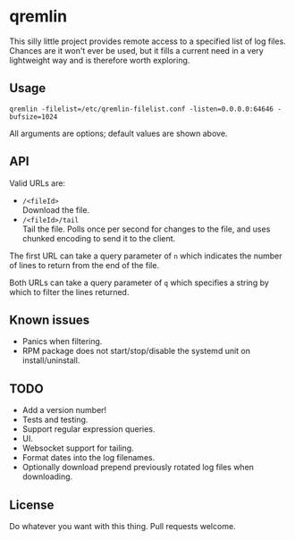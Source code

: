 # qremlin

This silly little project provides remote access to a specified list of log
files. Chances are it won't ever be used, but it fills a current need in a
very lightweight way and is therefore worth exploring.

## Usage

`qremlin -filelist=/etc/qremlin-filelist.conf -listen=0.0.0.0:64646 -bufsize=1024`

All arguments are options; default values are shown above.

## API

Valid URLs are:

* `/<fileId>`<br />
  Download the file.
* `/<fileId>/tail`<br />
  Tail the file. Polls once per second for changes to the file, and uses
  chunked encoding to send it to the client.

The first URL can take a query parameter of `n` which indicates the number
of lines to return from the end of the file.

Both URLs can take a query parameter of `q` which specifies a string by
which to filter the lines returned.

## Known issues

* Panics when filtering.
* RPM package does not start/stop/disable the systemd unit on install/uninstall.

## TODO

* Add a version number!
* Tests and testing.
* Support regular expression queries.
* UI.
* Websocket support for tailing.
* Format dates into the log filenames.
* Optionally download prepend previously rotated log files when downloading.

## License

Do whatever you want with this thing. Pull requests welcome.
